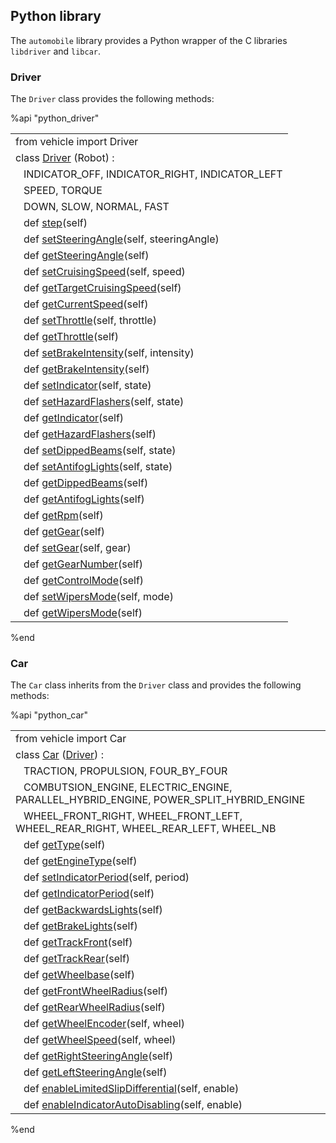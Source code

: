 ## Python library

The `automobile` library provides a Python wrapper of the C libraries `libdriver` and `libcar`.

### Driver

The `Driver` class provides the following methods:

%api "python_driver"

|                                                                                                                     |
| ------------------------------------------------------------------------------------------------------------------- |
| from vehicle import Driver                                                                                          |
| class [Driver](driver-library.md) (Robot) :                                                                         |
| &nbsp;&nbsp; INDICATOR\_OFF, INDICATOR\_RIGHT, INDICATOR\_LEFT                                                      |
| &nbsp;&nbsp; SPEED, TORQUE                                                                                          |
| &nbsp;&nbsp; DOWN, SLOW, NORMAL, FAST                                                                               |
| &nbsp;&nbsp; def [step](driver-library.md#wbu_driver_step)(self)                                                    |
| &nbsp;&nbsp; def [setSteeringAngle](driver-library.md#wbu_driver_set_steering_angle)(self, steeringAngle)           |
| &nbsp;&nbsp; def [getSteeringAngle](driver-library.md#wbu_driver_set_steering_angle)(self)                          |
| &nbsp;&nbsp; def [setCruisingSpeed](driver-library.md#wbu_driver_set_cruising_speed)(self, speed)                   |
| &nbsp;&nbsp; def [getTargetCruisingSpeed](driver-library.md#wbu_driver_set_cruising_speed)(self)                    |
| &nbsp;&nbsp; def [getCurrentSpeed](driver-library.md#wbu_driver_get_current_speed)(self)                            |
| &nbsp;&nbsp; def [setThrottle](driver-library.md#wbu_driver_set_throttle)(self, throttle)                           |
| &nbsp;&nbsp; def [getThrottle](driver-library.md#wbu_driver_set_throttle)(self)                                     |
| &nbsp;&nbsp; def [setBrakeIntensity](driver-library.md#wbu_driver_set_brake_intensity)(self, intensity)             |
| &nbsp;&nbsp; def [getBrakeIntensity](driver-library.md#wbu_driver_set_brake_intensity)(self)                        |
| &nbsp;&nbsp; def [setIndicator](driver-library.md#wbu_driver_set_indicator)(self, state)                            |
| &nbsp;&nbsp; def [setHazardFlashers](driver-library.md#wbu_driver_set_indicator)(self, state)                       |
| &nbsp;&nbsp; def [getIndicator](driver-library.md#wbu_driver_set_indicator)(self)                                   |
| &nbsp;&nbsp; def [getHazardFlashers](driver-library.md#wbu_driver_set_indicator)(self)                              |
| &nbsp;&nbsp; def [setDippedBeams](driver-library.md#wbu_driver_set_dipped_beams)(self, state)                       |
| &nbsp;&nbsp; def [setAntifogLights](driver-library.md#wbu_driver_set_dipped_beams)(self, state)                     |
| &nbsp;&nbsp; def [getDippedBeams](driver-library.md#wbu_driver_set_dipped_beams)(self)                              |
| &nbsp;&nbsp; def [getAntifogLights](driver-library.md#wbu_driver_set_dipped_beams)(self)                            |
| &nbsp;&nbsp; def [getRpm](driver-library.md#wbu_driver_get_rpm)(self)                                               |
| &nbsp;&nbsp; def [getGear](driver-library.md#wbu_driver_set_gear)(self)                                             |
| &nbsp;&nbsp; def [setGear](driver-library.md#wbu_driver_set_gear)(self, gear)                                       |
| &nbsp;&nbsp; def [getGearNumber](driver-library.md#wbu_driver_set_gear)(self)                                       |
| &nbsp;&nbsp; def [getControlMode](driver-library.md#wbu_driver_get_control_mode)(self)                              |
| &nbsp;&nbsp; def [setWipersMode](driver-library.md#wbu_driver_set_wipers_mode)(self, mode)                          |
| &nbsp;&nbsp; def [getWipersMode](driver-library.md#wbu_driver_set_wipers_mode)(self)                                |

%end

### Car

The `Car` class inherits from the `Driver` class and provides the following
methods:

%api "python_car"

|                                                                                                                              |
| ---------------------------------------------------------------------------------------------------------------------------- |
| from vehicle import Car                                                                                                      |
| class [Car](car-library.md) ([Driver](#python_driver)) :                                                                     |
| &nbsp;&nbsp; TRACTION, PROPULSION, FOUR\_BY\_FOUR                                                                            |
| &nbsp;&nbsp; COMBUTSION\_ENGINE, ELECTRIC\_ENGINE, PARALLEL\_HYBRID\_ENGINE, POWER\_SPLIT\_HYBRID\_ENGINE                    |
| &nbsp;&nbsp; WHEEL\_FRONT\_RIGHT, WHEEL\_FRONT\_LEFT, WHEEL\_REAR\_RIGHT, WHEEL\_REAR\_LEFT, WHEEL\_NB                       |
| &nbsp;&nbsp; def [getType](car-library.md#wbu_car_get_type)(self)                                                            |
| &nbsp;&nbsp; def [getEngineType](car-library.md#wbu_car_get_type)(self)                                                      |
| &nbsp;&nbsp; def [setIndicatorPeriod](car-library.md#wbu_car_set_indicator_period)(self, period)                             |
| &nbsp;&nbsp; def [getIndicatorPeriod](car-library.md#wbu_car_set_indicator_period)(self)                                     |
| &nbsp;&nbsp; def [getBackwardsLights](car-library.md#wbu_car_get_backwards_lights)(self)                                     |
| &nbsp;&nbsp; def [getBrakeLights](car-library.md#wbu_car_get_backwards_lights)(self)                                         |
| &nbsp;&nbsp; def [getTrackFront](car-library.md#wbu_car_get_track_front)(self)                                               |
| &nbsp;&nbsp; def [getTrackRear](car-library.md#wbu_car_get_track_front)(self)                                                |
| &nbsp;&nbsp; def [getWheelbase](car-library.md#wbu_car_get_track_front)(self)                                                |
| &nbsp;&nbsp; def [getFrontWheelRadius](car-library.md#wbu_car_get_track_front)(self)                                         |
| &nbsp;&nbsp; def [getRearWheelRadius](car-library.md#wbu_car_get_track_front)(self)                                          |
| &nbsp;&nbsp; def [getWheelEncoder](car-library.md#wbu_car_get_wheel_encoder)(self, wheel)                                    |
| &nbsp;&nbsp; def [getWheelSpeed](car-library.md#wbu_car_get_wheel_encoder)(self, wheel)                                      |
| &nbsp;&nbsp; def [getRightSteeringAngle](car-library.md#wbu_car_get_right_steering_angle)(self)                              |
| &nbsp;&nbsp; def [getLeftSteeringAngle](car-library.md#wbu_car_get_right_steering_angle)(self)                               |
| &nbsp;&nbsp; def [enableLimitedSlipDifferential](car-library.md#wbu_car_enable_limited_slip_differential)(self, enable)      |
| &nbsp;&nbsp; def [enableIndicatorAutoDisabling](car-library.md#wbu_car_enable_indicator_auto_disabling)(self, enable)        |

%end
